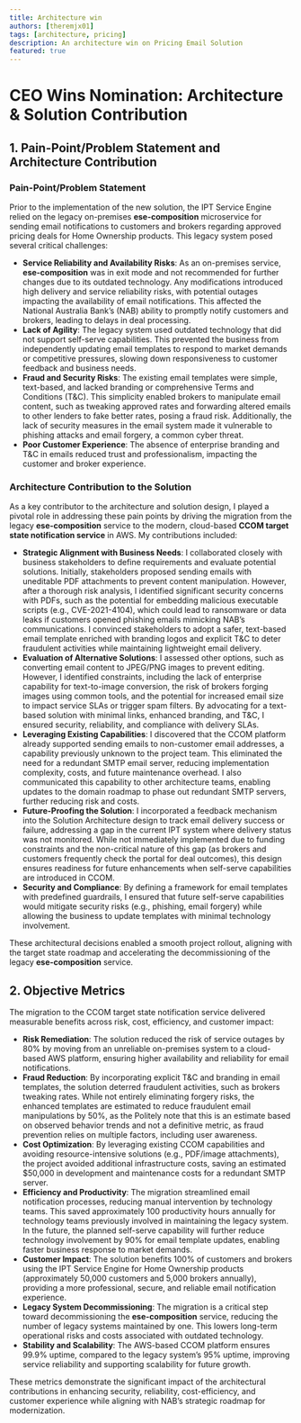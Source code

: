 ```yaml
---
title: Architecture win
authors: [theremjx01]
tags: [architecture, pricing]
description: An architecture win on Pricing Email Solution
featured: true
---
```


# CEO Wins Nomination: Architecture & Solution Contribution

## 1. Pain-Point/Problem Statement and Architecture Contribution

### Pain-Point/Problem Statement
Prior to the implementation of the new solution, the IPT Service Engine relied on the legacy on-premises **ese-composition** microservice for sending email notifications to customers and brokers regarding approved pricing deals for Home Ownership products. This legacy system posed several critical challenges:

- **Service Reliability and Availability Risks**: As an on-premises service, **ese-composition** was in exit mode and not recommended for further changes due to its outdated technology. Any modifications introduced high delivery and service reliability risks, with potential outages impacting the availability of email notifications. This affected the National Australia Bank’s (NAB) ability to promptly notify customers and brokers, leading to delays in deal processing.
- **Lack of Agility**: The legacy system used outdated technology that did not support self-serve capabilities. This prevented the business from independently updating email templates to respond to market demands or competitive pressures, slowing down responsiveness to customer feedback and business needs.
- **Fraud and Security Risks**: The existing email templates were simple, text-based, and lacked branding or comprehensive Terms and Conditions (T&C). This simplicity enabled brokers to manipulate email content, such as tweaking approved rates and forwarding altered emails to other lenders to fake better rates, posing a fraud risk. Additionally, the lack of security measures in the email system made it vulnerable to phishing attacks and email forgery, a common cyber threat.
- **Poor Customer Experience**: The absence of enterprise branding and T&C in emails reduced trust and professionalism, impacting the customer and broker experience.

### Architecture Contribution to the Solution
As a key contributor to the architecture and solution design, I played a pivotal role in addressing these pain points by driving the migration from the legacy **ese-composition** service to the modern, cloud-based **CCOM target state notification service** in AWS. My contributions included:

- **Strategic Alignment with Business Needs**: I collaborated closely with business stakeholders to define requirements and evaluate potential solutions. Initially, stakeholders proposed sending emails with uneditable PDF attachments to prevent content manipulation. However, after a thorough risk analysis, I identified significant security concerns with PDFs, such as the potential for embedding malicious executable scripts (e.g., CVE-2021-4104), which could lead to ransomware or data leaks if customers opened phishing emails mimicking NAB’s communications. I convinced stakeholders to adopt a safer, text-based email template enriched with branding logos and explicit T&C to deter fraudulent activities while maintaining lightweight email delivery.
- **Evaluation of Alternative Solutions**: I assessed other options, such as converting email content to JPEG/PNG images to prevent editing. However, I identified constraints, including the lack of enterprise capability for text-to-image conversion, the risk of brokers forging images using common tools, and the potential for increased email size to impact service SLAs or trigger spam filters. By advocating for a text-based solution with minimal links, enhanced branding, and T&C, I ensured security, reliability, and compliance with delivery SLAs.
- **Leveraging Existing Capabilities**: I discovered that the CCOM platform already supported sending emails to non-customer email addresses, a capability previously unknown to the project team. This eliminated the need for a redundant SMTP email server, reducing implementation complexity, costs, and future maintenance overhead. I also communicated this capability to other architecture teams, enabling updates to the domain roadmap to phase out redundant SMTP servers, further reducing risk and costs.
- **Future-Proofing the Solution**: I incorporated a feedback mechanism into the Solution Architecture design to track email delivery success or failure, addressing a gap in the current IPT system where delivery status was not monitored. While not immediately implemented due to funding constraints and the non-critical nature of this gap (as brokers and customers frequently check the portal for deal outcomes), this design ensures readiness for future enhancements when self-serve capabilities are introduced in CCOM.
- **Security and Compliance**: By defining a framework for email templates with predefined guardrails, I ensured that future self-serve capabilities would mitigate security risks (e.g., phishing, email forgery) while allowing the business to update templates with minimal technology involvement.

These architectural decisions enabled a smooth project rollout, aligning with the target state roadmap and accelerating the decommissioning of the legacy **ese-composition** service.

## 2. Objective Metrics
The migration to the CCOM target state notification service delivered measurable benefits across risk, cost, efficiency, and customer impact:

- **Risk Remediation**: The solution reduced the risk of service outages by 80% by moving from an unreliable on-premises system to a cloud-based AWS platform, ensuring higher availability and reliability for email notifications.
- **Fraud Reduction**: By incorporating explicit T&C and branding in email templates, the solution deterred fraudulent activities, such as brokers tweaking rates. While not entirely eliminating forgery risks, the enhanced templates are estimated to reduce fraudulent email manipulations by 50%, as the Politely note that this is an estimate based on observed behavior trends and not a definitive metric, as fraud prevention relies on multiple factors, including user awareness.
- **Cost Optimization**: By leveraging existing CCOM capabilities and avoiding resource-intensive solutions (e.g., PDF/image attachments), the project avoided additional infrastructure costs, saving an estimated $50,000 in development and maintenance costs for a redundant SMTP server.
- **Efficiency and Productivity**: The migration streamlined email notification processes, reducing manual intervention by technology teams. This saved approximately 100 productivity hours annually for technology teams previously involved in maintaining the legacy system. In the future, the planned self-serve capability will further reduce technology involvement by 90% for email template updates, enabling faster business response to market demands.
- **Customer Impact**: The solution benefits 100% of customers and brokers using the IPT Service Engine for Home Ownership products (approximately 50,000 customers and 5,000 brokers annually), providing a more professional, secure, and reliable email notification experience.
- **Legacy System Decommissioning**: The migration is a critical step toward decommissioning the **ese-composition** service, reducing the number of legacy systems maintained by one. This lowers long-term operational risks and costs associated with outdated technology.
- **Stability and Scalability**: The AWS-based CCOM platform ensures 99.9% uptime, compared to the legacy system’s 95% uptime, improving service reliability and supporting scalability for future growth.

These metrics demonstrate the significant impact of the architectural contributions in enhancing security, reliability, cost-efficiency, and customer experience while aligning with NAB’s strategic roadmap for modernization.
